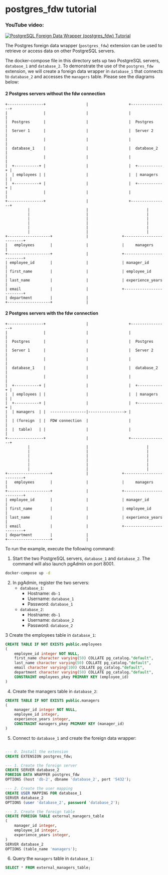 # **postgres_fdw tutorial**

### **YouTube video:**
[![PostgreSQL Foreign Data Wrapper (postgres_fdw) Tutorial](https://img.youtube.com/vi/G6gVuVms0tA/0.jpg)](https://youtu.be/G6gVuVms0tA)

The Postgres foreign data wrapper (`postgres_fdw`) extension can be used to retrieve or access data
on other PostgreSQL servers.

The docker-compose file in this directory sets up two PostgreSQL servers, `database_1` and `database_2`.
To demonstrate the use of the `postgres_fdw` extension, we will create a foreign data wrapper in `database_1` 
that connects to `database_2` and accesses the `managers` table. Please see the diagrams below:

#### 2 Postgres servers without the fdw connection

```plaintext
+----------------+                  |                  +----------------+
|                |                  |                  |                |
|  Postgres      |                  |                  |  Postgres      |
|  Server 1      |                  |                  |  Server 2      |
|                |                  |                  |                |
|  database_1    |                  |                  |  database_2    |
|                |                  |                  |                |
|  +-----------+ |                  |                  |  +-----------+ |
|  | employees | |                  |                  |  | managers  | |
|  +-----------+ |                  |                  |  +-----------+ |
|                |                  |                  |                |
+----------------+                  |                  +----------------+
          |                         |                          |
          |                         |                          |
          |                         |                          |
          |                         |                          |
          |                         |                          |
          |                         |                          |
+-------------------+               |               +-------------------------+
|   employees       |               |               |     managers            |
+-------------------+               |               +-------------------------+
| employee_id       |               |               | manager_id              |
| first_name        |               |               | employee_id             |
| last_name         |               |               | experience_years        |
| email             |               |               +-------------------------+
| department        |               |
+-------------------+               |

```


#### 2 Postgres servers with the fdw connection

```plaintext
+----------------+                  |                  +----------------+
|                |                  |                  |                |
|  Postgres      |                  |                  |  Postgres      |
|  Server 1      |                  |                  |  Server 2      |
|                |                  |                  |                |
|  database_1    |                  |                  |  database_2    |
|                |                  |                  |                |
|  +-----------+ |                  |                  |  +-----------+ |
|  | employees | |                  |                  |  | managers  | |
|  +-----------+ |                  |                  |  +-----------+ |
|  | managers  | |  ----------------|----------------> |                |
|  | (foreign  | |  FDW connection  |                  |                |
|  |  table)   | |                  |                  |                |
+----------------+                  |                  +----------------+
          |                         |                          |
          |                         |                          |
          |                         |                          |
          |                         |                          |
          |                         |                          |
          |                         |                          |
+-------------------+               |               +-------------------------+
|   employees       |               |               |     managers            |
+-------------------+               |               +-------------------------+
| employee_id       |               |               | manager_id              |
| first_name        |               |               | employee_id             |
| last_name         |               |               | experience_years        |
| email             |               |               +-------------------------+
| department        |               |
+-------------------+               |
```

To run the example, execute the following command:

1. Start the two PostgreSQL servers, `database_1` and `database_2`. The command will also launch pgAdmin on port 8001.
```bash
docker-compose up -d
```

2. In pgAdmin, register the two servers:
   - `database_1`:
     - Hostname: `db-1`
     - Username: `database_1`
     - Password: `database_1`
   - `database_2`:
     - Hostname: `db-1`
     - Username: `database_2`
     - Password: `database_2`

3 Create the employees table in `database_1`:
```sql
CREATE TABLE IF NOT EXISTS public.employees
(
    employee_id integer NOT NULL,
    first_name character varying(50) COLLATE pg_catalog."default",
    last_name character varying(50) COLLATE pg_catalog."default",
    email character varying(100) COLLATE pg_catalog."default",
    department character varying(50) COLLATE pg_catalog."default",
    CONSTRAINT employees_pkey PRIMARY KEY (employee_id)
)
```

4. Create the managers table in `database_2`:
```sql
CREATE TABLE IF NOT EXISTS public.managers
(
    manager_id integer NOT NULL,
    employee_id integer,
    experience_years integer,
    CONSTRAINT managers_pkey PRIMARY KEY (manager_id)
)
``` 

5. Connect to `database_1` and create the foreign data wrapper:
```sql

--- 0. Install the extension
CREATE EXTENSION postgres_fdw;

--- 1. Create the foreign server
CREATE SERVER database_2
FOREIGN DATA WRAPPER postgres_fdw
OPTIONS (host 'db-2', dbname 'database_2', port '5432');

--- 2. Create the user mapping
CREATE USER MAPPING FOR database_1
SERVER database_2
OPTIONS (user 'database_2', password 'database_2');

--- 3. Create the foreign table
CREATE FOREIGN TABLE external_managers_table
(
    manager_id integer,
    employee_id integer,
    experience_years integer,
)
SERVER database_2
OPTIONS (table_name 'managers');
```

6. Query the `managers` table in `database_1`:
```sql
SELECT * FROM external_managers_table;
```

